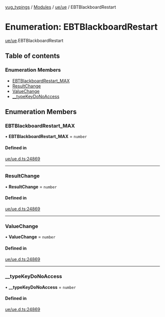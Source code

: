 [yug_typings](../README.md) / [Modules](../modules.md) / [ue/ue](../modules/ue_ue.md) / EBTBlackboardRestart

# Enumeration: EBTBlackboardRestart

[ue/ue](../modules/ue_ue.md).EBTBlackboardRestart

## Table of contents

### Enumeration Members

- [EBTBlackboardRestart\_MAX](ue_ue.EBTBlackboardRestart.md#ebtblackboardrestart_max)
- [ResultChange](ue_ue.EBTBlackboardRestart.md#resultchange)
- [ValueChange](ue_ue.EBTBlackboardRestart.md#valuechange)
- [\_\_typeKeyDoNoAccess](ue_ue.EBTBlackboardRestart.md#__typekeydonoaccess)

## Enumeration Members

### EBTBlackboardRestart\_MAX

• **EBTBlackboardRestart\_MAX** = `number`

#### Defined in

[ue/ue.d.ts:24869](https://github.com/YugMetaverse/yug_typings/blob/25cad34/ue/ue.d.ts#L24869)

___

### ResultChange

• **ResultChange** = `number`

#### Defined in

[ue/ue.d.ts:24869](https://github.com/YugMetaverse/yug_typings/blob/25cad34/ue/ue.d.ts#L24869)

___

### ValueChange

• **ValueChange** = `number`

#### Defined in

[ue/ue.d.ts:24869](https://github.com/YugMetaverse/yug_typings/blob/25cad34/ue/ue.d.ts#L24869)

___

### \_\_typeKeyDoNoAccess

• **\_\_typeKeyDoNoAccess** = `number`

#### Defined in

[ue/ue.d.ts:24869](https://github.com/YugMetaverse/yug_typings/blob/25cad34/ue/ue.d.ts#L24869)
